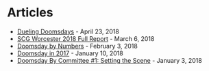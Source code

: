 # Articles

- [Dueling Doomsdays][50] - April 23, 2018
- [SCG Worcester 2018 Full Report][40] - March 6, 2018
- [Doomsday by Numbers][30] - February 3, 2018
- [Doomsday in 2017][20] - January 10, 2018
- [Doomsday By Committee #1: Setting the Scene][10] - January 3, 2018

[10]: http://ddft.wiki/posts-output/Dueling%20Doomsdays_Clash%20in%20Cymru/
[20]: http://ddft.wiki/posts-output/SCG_Worcester_Report/
[30]: https://ddft.wiki/posts-output/DDStatistics-001/
[40]: https://ddft.wiki/posts-output/DD_2017/
[50]: https://ddft.wiki/posts-output/DDBC-001/
